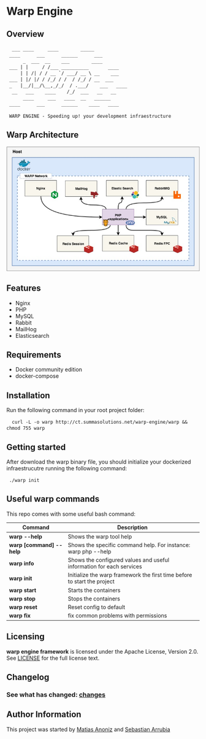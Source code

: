 # Warp Engine

## Overview


```
  ___ ____     ____        _____
 ____      ___      ______      ___
      _  ___  __    ___        ____
 ___ | |     / /___ __________       ____
     | | /| / / __ `/ ___/ __ \ __    ___
 ___ | |/ |/ / /_/ / /  / /_/ / __  ___
 _   |__/|__/\__,_/_/  / .___/    ___   ____
  __   ___    ____    /_/  ___   __   __
      ____     ___   ____  __   ______
 ____      ___      ______    ____   ____

 WARP ENGINE - Speeding up! your development infraestructure
```

##  Warp Architecture

![Warp Architecture](release/landing/img/warp_architecture.jpg)


## Features

* Nginx
* PHP
* MySQL
* Rabbit
* MailHog
* Elasticsearch

## Requirements

* Docker community edition
* docker-compose


## Installation

Run the following command in your root project folder:

```
  curl -L -o warp http://ct.summasolutions.net/warp-engine/warp && chmod 755 warp
```

## Getting started

After download the warp binary file, you should initialize your dockerized infraestrucutre running the following command:

```
 ./warp init	
```

## Useful warp commands

This repo comes with some useful bash command:

|  Command  |  Description  |
|  -------  |  -----------  |
| **warp --help** | Shows the warp tool help |
| **warp [command] --help** | Shows the specific command help. For instance: warp php --help |
| **warp info** | Shows the configured values and useful information for each services |
| **warp init** |  Initialize the warp framework the first time before to start the project |
| **warp start** | Starts the containers |
| **warp stop** | Stops the containers |
| **warp reset** | Reset config to default |
| **warp fix** | fix common problems with permissions |


## Licensing

**warp engine framework** is licensed under the Apache License, Version 2.0.
See [LICENSE](LICENSE) for the full license text.



## Changelog

### See what has changed: [changes](CHANGES.md)

## Author Information

This project was started by [Matias Anoniz](https://github.com/yosoyfunes/) and [Sebastian Arrubia](https://github.com/sarrubia/)
